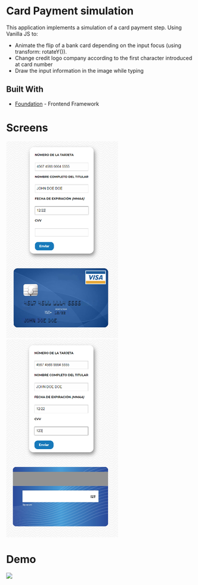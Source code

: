 # Card Payment simulation 

This application implements a simulation of a card payment step. Using Vanilla JS to:
- Animate the flip of a bank card depending on the input focus (using  transform: rotateY()).
- Change credit logo company according to the first character introduced at card number
- Draw the input information in the image while typing

## Built With
* [Foundation](https://foundation.zurb.com/) - Frontend Framework

# Screens

<img  alt="front-card" src="https://github.com/GuilleAngulo/pago-tarjeta/blob/master/front-card.png"> <img  alt="back-card" src="https://github.com/GuilleAngulo/pago-tarjeta/blob/master/back-card.png">

# Demo

![](https://github.com/GuilleAngulo/pago-tarjeta/blob/master/pago-tarjeta.gif)
